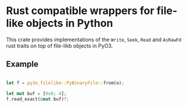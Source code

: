 # Rust compatible wrappers for file-like objects in Python

This crate provides implementations of the ``Write``, ``Seek``, ``Read`` and ``AsRawFd``
rust traits on top of file-likb objects in PyO3.

## Example

```rust

let f = py3o_filelike::PyBinaryFile::from(o);

let mut buf = [0u8; 4];
f.read_exact(&mut buf)?;
```

